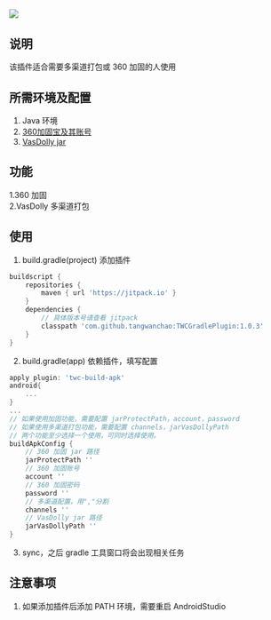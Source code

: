 [![](https://jitpack.io/v/tangwanchao/TWCGradlePlugin.svg)](https://jitpack.io/#tangwanchao/TWCGradlePlugin)
---


## 说明

该插件适合需要多渠道打包或 360 加固的人使用

## 所需环境及配置
1. Java 环境
2. [360加固宝及其账号](https://jiagu.360.cn/#/global/index)
3. [VasDolly jar](https://github.com/Tencent/VasDolly)

## 功能
1.360 加固   
2.VasDolly 多渠道打包

## 使用

1. build.gradle(project) 添加插件
```groovy
buildscript {
    repositories {
        maven { url 'https://jitpack.io' }
    }
    dependencies {
        // 具体版本号请查看 jitpack
        classpath 'com.github.tangwanchao:TWCGradlePlugin:1.0.3'
    }
}
```
2. build.gradle(app) 依赖插件，填写配置
```groovy
apply plugin: 'twc-build-apk'
android{
    ...
}
...
// 如果使用加固功能，需要配置 jarProtectPath，account，password
// 如果使用多渠道打包功能，需要配置 channels，jarVasDollyPath
// 两个功能至少选择一个使用，可同时选择使用。
buildApkConfig {
    // 360 加固 jar 路径
    jarProtectPath ''
    // 360 加固账号
    account ''
    // 360 加固密码
    password ''
    // 多渠道配置，用","分割
    channels ''
    // VasDolly jar 路径
    jarVasDollyPath ''
}
```
3. sync，之后 gradle 工具窗口将会出现相关任务

## 注意事项

1. 如果添加插件后添加 PATH 环境，需要重启 AndroidStudio